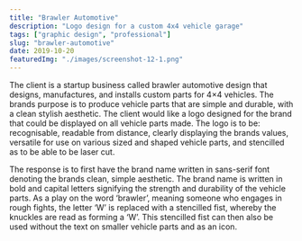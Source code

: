 ```yaml
---
title: "Brawler Automotive"
description: "Logo design for a custom 4x4 vehicle garage"
tags: ["graphic design", "professional"]
slug: "brawler-automotive"
date: 2019-10-20
featuredImg: "./images/screenshot-12-1.png"
---
```



The client is a startup business called brawler automotive design that designs, manufactures, and installs custom parts for 4×4 vehicles. The brands purpose is to produce vehicle parts that are simple and durable, with a clean stylish aesthetic. The client would like a logo designed for the brand that could be displayed on all vehicle parts made. The logo is to be: recognisable, readable from distance, clearly displaying the brands values, versatile for use on various sized and shaped vehicle parts, and stencilled as to be able to be laser cut.

The response is to first have the brand name written in sans-serif font denoting the brands clean, simple aesthetic. The brand name is written in bold and capital letters signifying the strength and durability of the vehicle parts. As a play on the word ‘brawler’, meaning someone who engages in rough fights, the letter ‘W’ is replaced with a stencilled fist, whereby the knuckles are read as forming a ‘W’. This stencilled fist can then also be used without the text on smaller vehicle parts and as an icon.
